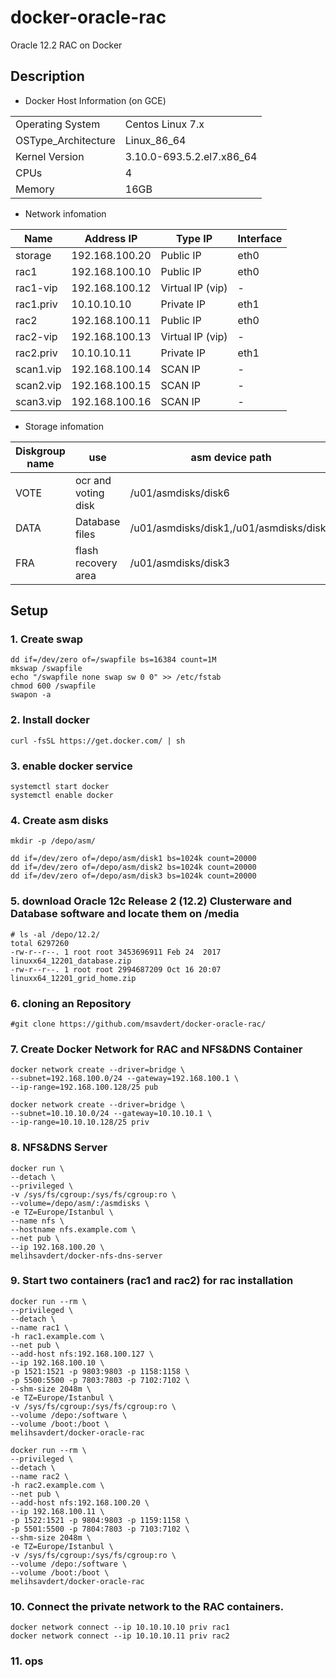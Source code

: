 # docker-oracle-rac
Oracle 12.2 RAC on Docker

## Description

- Docker Host Information (on GCE)

|||
|-----|-----|
|Operating System|Centos Linux 7.x|
|OSType_Architecture|Linux_86_64|
|Kernel Version|3.10.0-693.5.2.el7.x86_64|
|CPUs|4|
|Memory|16GB|

- Network infomation

|Name|Address IP|Type IP|Interface|
|--------|--------|-------|-------|
|storage|192.168.100.20|Public IP|eth0|
|rac1|192.168.100.10|Public IP|eth0|
|rac1-vip|192.168.100.12|Virtual IP (vip)|-|
|rac1.priv|10.10.10.10|Private IP|eth1|
|rac2|192.168.100.11|Public IP|eth0|
|rac2-vip|192.168.100.13|Virtual IP (vip)|-|
|rac2.priv|10.10.10.11|Private IP|eth1|
|scan1.vip|192.168.100.14|SCAN IP|-|
|scan2.vip|192.168.100.15|SCAN IP|-|
|scan3.vip|192.168.100.16|SCAN IP|-|

- Storage infomation 

|Diskgroup name|use|asm device path|redundancy|size(GB|
|--------|--------|-------|-------|-------|
|VOTE|ocr and voting disk|/u01/asmdisks/disk6|external|47104|
|DATA|Database files|/u01/asmdisks/disk1,/u01/asmdisks/disk2|external|40
|FRA|flash recovery area|/u01/asmdisks/disk3|external|20


## Setup

### 1. Create swap

    dd if=/dev/zero of=/swapfile bs=16384 count=1M
    mkswap /swapfile
    echo "/swapfile none swap sw 0 0" >> /etc/fstab
    chmod 600 /swapfile
    swapon -a

### 2. Install docker

    curl -fsSL https://get.docker.com/ | sh

### 3. enable docker service

    systemctl start docker 
    systemctl enable docker

### 4. Create asm disks

    mkdir -p /depo/asm/

    dd if=/dev/zero of=/depo/asm/disk1 bs=1024k count=20000
    dd if=/dev/zero of=/depo/asm/disk2 bs=1024k count=20000
    dd if=/dev/zero of=/depo/asm/disk3 bs=1024k count=20000

### 5. download Oracle 12c Release 2 (12.2) Clusterware and Database software and locate them on /media
    # ls -al /depo/12.2/
    total 6297260
    -rw-r--r--. 1 root root 3453696911 Feb 24  2017 linuxx64_12201_database.zip
    -rw-r--r--. 1 root root 2994687209 Oct 16 20:07 linuxx64_12201_grid_home.zip
    
### 6. cloning an Repository
    #git clone https://github.com/msavdert/docker-oracle-rac/

### 7. Create Docker Network for RAC and NFS&DNS Container

    docker network create --driver=bridge \
    --subnet=192.168.100.0/24 --gateway=192.168.100.1 \
    --ip-range=192.168.100.128/25 pub

    docker network create --driver=bridge \
    --subnet=10.10.10.0/24 --gateway=10.10.10.1 \
    --ip-range=10.10.10.128/25 priv

### 8. NFS&DNS Server

    docker run \
    --detach \
    --privileged \
    -v /sys/fs/cgroup:/sys/fs/cgroup:ro \
    --volume=/depo/asm/:/asmdisks \
    -e TZ=Europe/Istanbul \
    --name nfs \
    --hostname nfs.example.com \
    --net pub \
    --ip 192.168.100.20 \
    melihsavdert/docker-nfs-dns-server

### 9. Start two containers (rac1 and rac2) for rac installation

	docker run --rm \
	--privileged \
	--detach \
	--name rac1 \
	-h rac1.example.com \
	--net pub \
	--add-host nfs:192.168.100.127 \
	--ip 192.168.100.10 \
	-p 1521:1521 -p 9803:9803 -p 1158:1158 \
	-p 5500:5500 -p 7803:7803 -p 7102:7102 \
	--shm-size 2048m \
	-e TZ=Europe/Istanbul \
	-v /sys/fs/cgroup:/sys/fs/cgroup:ro \
	--volume /depo:/software \
	--volume /boot:/boot \
	melihsavdert/docker-oracle-rac
	
	docker run --rm \
	--privileged \
	--detach \
	--name rac2 \
	-h rac2.example.com \
	--net pub \
	--add-host nfs:192.168.100.20 \
	--ip 192.168.100.11 \
	-p 1522:1521 -p 9804:9803 -p 1159:1158 \
	-p 5501:5500 -p 7804:7803 -p 7103:7102 \
	--shm-size 2048m \
	-e TZ=Europe/Istanbul \
	-v /sys/fs/cgroup:/sys/fs/cgroup:ro \
	--volume /depo:/software \
	--volume /boot:/boot \
	melihsavdert/docker-oracle-rac

### 10. Connect the private network to the RAC containers.

	docker network connect --ip 10.10.10.10 priv rac1
	docker network connect --ip 10.10.10.11 priv rac2

### 11. ops
















